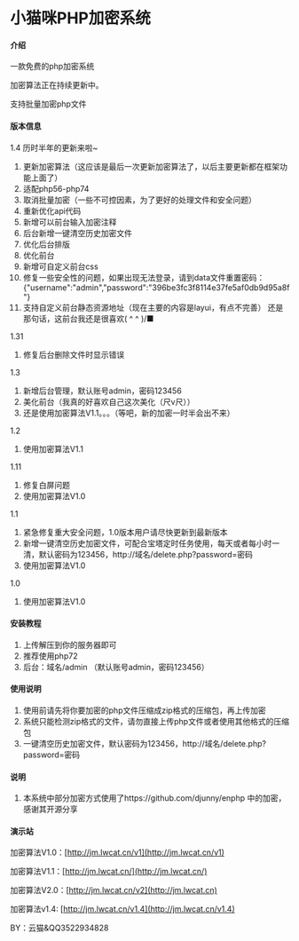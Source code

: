 # 小猫咪PHP加密系统

#### 介绍
  一款免费的php加密系统

  加密算法正在持续更新中。

  支持批量加密php文件

#### 版本信息

1.4
历时半年的更新来啦~
1.  更新加密算法（这应该是最后一次更新加密算法了，以后主要更新都在框架功能上面了）
2.  适配php56-php74
3.  取消批量加密（一些不可控因素，为了更好的处理文件和安全问题）
4.  重新优化api代码
4.  新增可以前台输入加密注释
6.  后台新增一键清空历史加密文件
7.  优化后台排版
8.  优化前台
9.  新增可自定义前台css
10. 修复一些安全性的问题，如果出现无法登录，请到data文件重置密码：{"username":"admin","password":"396be3fc3f8114e37fe5af0db9d95a8f"}
11. 支持自定义前台静态资源地址（现在主要的内容是layui，有点不完善）
还是那句话，这前台我还是很喜欢( ^ ^ )/■

1.31
1.  修复后台删除文件时显示错误

1.3
1.  新增后台管理，默认账号admin，密码123456
2.  美化前台（我真的好喜欢自己这次美化（尺v尺））
3.  还是使用加密算法V1.1。。。（等吧，新的加密一时半会出不来）

1.2
1.  使用加密算法V1.1

1.11
1.  修复白屏问题
2.  使用加密算法V1.0

1.1
1.  紧急修复重大安全问题，1.0版本用户请尽快更新到最新版本
2.  新增一键清空历史加密文件，可配合宝塔定时任务使用，每天或者每小时一清，默认密码为123456，http://域名/delete.php?password=密码
3.  使用加密算法V1.0

1.0  
1.  使用加密算法V1.0


#### 安装教程

1.  上传解压到你的服务器即可
2.  推荐使用php72
3.  后台：域名/admin （默认账号admin，密码123456）

#### 使用说明

1.  使用前请先将你要加密的php文件压缩成zip格式的压缩包，再上传加密
2.  系统只能检测zip格式的文件，请勿直接上传php文件或者使用其他格式的压缩包
3.  一键清空历史加密文件，默认密码为123456，http://域名/delete.php?password=密码

#### 说明

1.  本系统中部分加密方式使用了https://github.com/djunny/enphp 中的加密，感谢其开源分享


#### 演示站

  加密算法V1.0：[http://jm.lwcat.cn/v1](http://jm.lwcat.cn/v1)

  加密算法V1.1：[http://jm.lwcat.cn/](http://jm.lwcat.cn/)

  加密算法V2.0：[http://jm.lwcat.cn/v2](http://jm.lwcat.cn)

  加密算法v1.4: [http://jm.lwcat.cn/v1.4](http://jm.lwcat.cn/v1.4)

BY：云猫&QQ3522934828
